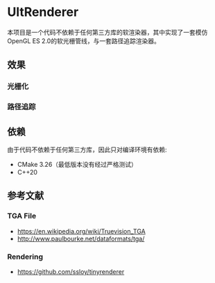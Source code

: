 # UltRenderer
本项目是一个代码不依赖于任何第三方库的软渲染器，其中实现了一套模仿OpenGL ES 2.0的软光栅管线，与一套路径追踪渲染器。

## 效果
### 光栅化
### 路径追踪

## 依赖
由于代码不依赖于任何第三方库，因此只对编译环境有依赖:
- CMake 3.26（最低版本没有经过严格测试）
- C++20

## 参考文献
### TGA File
- https://en.wikipedia.org/wiki/Truevision_TGA
- http://www.paulbourke.net/dataformats/tga/

### Rendering
- https://github.com/ssloy/tinyrenderer
